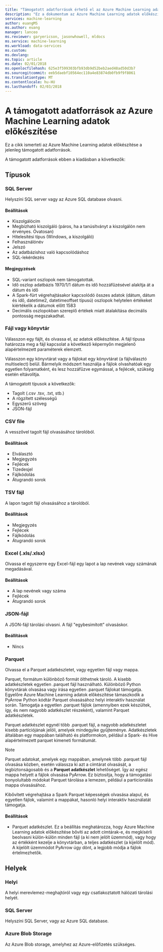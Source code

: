 ```yaml
---
title: "Támogatott adatforrások érhető el az Azure Machine Learning adatok előkészítése |} Microsoft Docs"
description: "Ez a dokumentum az Azure Machine Learning adatok előkészítése érhető el a támogatott adatforrások teljes listáját tartalmazza."
services: machine-learning
author: euangMS
ms.author: euang
manager: lanceo
ms.reviewer: garyericson, jasonwhowell, mldocs
ms.service: machine-learning
ms.workload: data-services
ms.custom: 
ms.devlang: 
ms.topic: article
ms.date: 02/01/2018
ms.openlocfilehash: 625e3f599303bfb93db9d52beb2aed48ad50d3b7
ms.sourcegitcommit: eeb5daebf10564ec110a4e83874db0fb9f9f8061
ms.translationtype: MT
ms.contentlocale: hu-HU
ms.lasthandoff: 02/03/2018
---
```

# <a name="supported-data-sources-for-azure-machine-learning-data-preparation"></a>A támogatott adatforrások az Azure Machine Learning adatok előkészítése 
Ez a cikk ismerteti az Azure Machine Learning adatok előkészítése a jelenleg támogatott adatforrások.

A támogatott adatforrások ebben a kiadásban a következők:

## <a name="types"></a>Típusok 

### <a name="sql-server"></a>SQL Server
Helyszíni SQL server vagy az Azure SQL database olvasni.

#### <a name="options"></a>Beállítások
- Kiszolgálócím
- Megbízható kiszolgáló (páros, ha a tanúsítványt a kiszolgálón nem érvényes. Óvatosan)
- Hitelesítési típus (Windows, a kiszolgáló)
- Felhasználónév
- Jelszó
- Az adatbázishoz való kapcsolódáshoz
- SQL-lekérdezés

#### <a name="notes"></a>Megjegyzések
- SQL-variant oszlopok nem támogatottak.
- Idő oszlop adatbázis 1970/1/1 dátum és idő hozzáfűzésével alakítja át a dátum és idő
- A Spark-fürt végrehajtásakor kapcsolódó összes adatok (dátum, dátum és idő, datetime2, datetimeoffset típusú) oszlopok helytelen értékeket kiértékelik a dátumok előtt 1583
- Decimális oszlopokban szereplő értékek miatt átalakítása decimális pontosság megszakadhat.

### <a name="directory-vs-file"></a>Fájl vagy könyvtár
Válasszon egy fájlt, és olvassa el, az adatok előkészítése. A fájl típusa határozza meg a fájl kapcsolat a következő képernyőn megjelenő alapértelmezett paraméterek elemzett.

Válasszon egy könyvtárat vagy a fájlokat egy könyvtárat (a fájlválasztó multiselect) belül. Bármelyik módszert használja a fájlok olvashatóak egy egyetlen folyamatként, és lesz hozzáfűzve egymással, a fejlécek, szükség esetén eltávolítja.

A támogatott típusok a következők:
- Tagolt (.csv .tsv, .txt, stb.)
- A rögzített szélességű
- Egyszerű szöveg
- JSON-fájl

### <a name="csv-file"></a>CSV file
A vesszővel tagolt fájl olvasásához tárolóból.

#### <a name="options"></a>Beállítások
- Elválasztó
- Megjegyzés
- Fejlécek
- Tizedesjel
- Fájlkódolás
- Átugrandó sorok

### <a name="tsv-file"></a>TSV fájl
A lapon tagolt fájl olvasásához a tárolóból.

#### <a name="options"></a>Beállítások
- Megjegyzés
- Fejlécek
- Fájlkódolás
- Átugrandó sorok

### <a name="excel-xlsxlsx"></a>Excel (.xls/.xlsx)
Olvassa el egyszerre egy Excel-fájl egy lapot a lap nevének vagy számának megadásával.

#### <a name="options"></a>Beállítások
- A lap nevének vagy száma
- Fejlécek
- Átugrandó sorok

### <a name="json-file"></a>JSON-fájl
A JSON-fájl tárolási olvasni. A fájl "egybesimított" olvasáskor.

#### <a name="options"></a>Beállítások
- Nincs

### <a name="parquet"></a>Parquet
Olvassa el a Parquet adatkészletet, vagy egyetlen fájl vagy mappa.

Parquet, formátum különböző formát ölthetnek tároló. A kisebb adatkészletek egyetlen .parquet fájl használható. Különböző Python könyvtárak olvasása vagy írása egyetlen .parquet fájlokat támogatja. Egyelőre Azure Machine Learning adatok előkészítése támaszkodik a PyArrow Python kódtár Parquet olvasásához helyi interaktív használat során. Támogatja a egyetlen .parquet fájlok (amennyiben ezek készültek, így, és nem nagyobb adatkészlet részeként), valamint Parquet adatkészletek.

Parquet adatkészlet egynél több .parquet fájl, a nagyobb adatkészletet kisebb partíciójának jelöli, amelyek mindegyike gyűjteménye. Adatkészletek általában egy mappában található és platformokon, például a Spark- és Hive alapértelmezett parquet kimeneti formátumát.

>[!NOTE]
>Parquet adatokat, amelyek egy mappában, amelynek több .parquet fájl olvasása közben, esetén válassza ki azt a címtárat olvasását, a legbiztonságosabb és a **Parquet adatkészlet** lehetőséget. Így az egész mappa helyett a fájlok olvasása PyArrow. Ez biztosítja, hogy a támogatási bonyolultabb módokat Parquet tárolása a lemezen, például a particionálás mappa olvasásához.

Kibővített végrehajtása a Spark Parquet képességek olvasása alapul, és egyetlen fájlok, valamint a mappákat, hasonló helyi interaktív használatát támogatja.

#### <a name="options"></a>Beállítások
- Parquet adatkészlet. Ez a beállítás meghatározza, hogy Azure Machine Learning adatok előkészítése bővíti az adott címtárak-e, és megkísérli beolvasni külön-külön minden fájl (a ki nem jelölt üzemmód), vagy hogy az értékként kezelje a könyvtárban, a teljes adatkészlet (a kijelölt mód). A kijelölt üzemmódot PyArrow úgy dönt, a legjobb módja a fájlok értelmezhetők.


## <a name="locations"></a>Helyek
### <a name="local"></a>Helyi
A helyi merevlemez-meghajtóról vagy egy csatlakoztatott hálózati tárolási helyét.

### <a name="sql-server"></a>SQL Server
Helyszíni SQL Server, vagy az Azure SQL database.

### <a name="azure-blob-storage"></a>Azure Blob Storage
Az Azure Blob storage, amelyhez az Azure-előfizetés szükséges.

